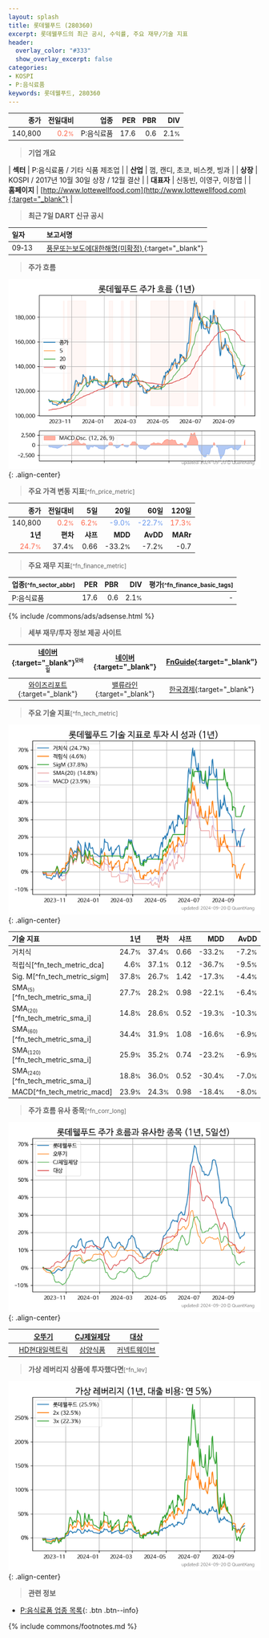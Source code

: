 ```yaml
---
layout: splash
title: 롯데웰푸드 (280360)
excerpt: 롯데웰푸드의 최근 공시, 수익률, 주요 재무/기술 지표
header:
  overlay_color: "#333"
  show_overlay_excerpt: false
categories:
- KOSPI
- P:음식료품
keywords: 롯데웰푸드, 280360
---
```


| **종가** | **전일대비** | **업종** | **PER** | **PBR** | **DIV** |
| -------: | -----------: | -------: | ------: | ------: | ------: |
| 140,800 | <span style="color: tomato">0.2<small>%</small></span> | P:음식료품 | 17.6 | 0.6 | 2.1<small>%</small> |

<!-- more -->


> **기업 개요**<a id="company"></a>

| <span style="white-space:nowrap;">**섹터**</span> | P:음식료품 / 기타 식품 제조업 |
| <span style="white-space:nowrap;">**산업**</span> | 껌, 캔디, 초코, 비스켓, 빙과 |
| <span style="white-space:nowrap;">**상장**</span> | KOSPI / 2017년 10월 30일 상장 / 12월 결산 |
| <span style="white-space:nowrap;">**대표자**</span> | 신동빈, 이영구, 이창엽 |
| <span style="white-space:nowrap;">**홈페이지**</span> | [http://www.lottewellfood.com](http://www.lottewellfood.com){:target="_blank"} |


> **최근 7일 DART 신규 공시**<a id="dart"></a>

| **일자** |      | **보고서명** |
| :------- | :--- | :----------- |
| 09&#x2011;13 | | [풍문또는보도에대한해명(미확정)              ](https://dart.fss.or.kr/dsaf001/main.do?rcpNo=20240913800254){:target="_blank"} |


> **주가 흐름**<a id="price"></a>

![280360](/stock/images/280360.png){: .align-center}


> **주요 가격 변동 지표**<small>[^fn_price_metric]</small>

| **종가** | **전일대비** | **5일** | **20일** | **60일** | **120일** |
| -------: | -----------: | ------: | -------: | -------: | --------: |
| 140,800 | <span style="color: tomato">0.2<small>%</small></span> | <span style="color: tomato">6.2<small>%</small></span> | <span style="color: cornflowerblue">-9.0<small>%</small></span> | <span style="color: cornflowerblue">-22.7<small>%</small></span> | <span style="color: tomato">17.3<small>%</small></span> |
| **1년** | **편차** | **샤프** | **MDD** | **AvDD** | **MARr** |
| <span style="color: tomato">24.7<small>%</small></span> | 37.4<small>%</small> | 0.66 | -33.2<small>%</small> | -7.2<small>%</small> | -0.7 |


> **주요 재무 지표**<small>[^fn_finance_metric]</small>

| **업종**<small>[^fn_sector_abbr]</small> | **PER** | **PBR** | **DIV** | **평가**<small>[^fn_finance_basic_tags]</small> |
| :--------------------------------------- | ------: | ------: | ------: | ----------------------------------------------: |
| P:음식료품 | 17.6 | 0.6 | 2.1<small>%</small> | - |



{% include /commons/ads/adsense.html %}

> **세부 재무/투자 정보 제공 사이트**

| [네이버](https://m.stock.naver.com/domestic/stock/280360/finance/summary){:target="_blank"}<sup><small>모바일</small></sup> | [네이버](https://finance.naver.com/item/coinfo.naver?code=280360){:target="_blank"} | [FnGuide](https://comp.fnguide.com/SVO2/ASP/SVD_Invest.asp?gicode=A280360&MenuYn=Y){:target="_blank"} |
| :---: | :---: | :---: |
| [와이즈리포트](https://comp.wisereport.co.kr/company/c1040001.aspx?cmp_cd=280360){:target="_blank"} | [밸류라인](https://www.valueline.co.kr/finance/summary/280360){:target="_blank"} | [한국경제](https://markets.hankyung.com/stock/280360/financial-summary){:target="_blank"} |


> **주요 기술 지표**<small>[^fn_tech_metric]</small>


![280360](/stock/images/280360_tech.png){: .align-center}

| **기술 지표** | **1년** | **편차** | **샤프** | **MDD** | **AvDD** |
| :------------ | ------: | -----------: | -------: | ------: | -------: |
| 거치식 | 24.7<small>%</small> | 37.4<small>%</small> | 0.66 | -33.2<small>%</small> | -7.2<small>%</small> |
| 적립식[^fn_tech_metric_dca] | 4.6<small>%</small> | 37.1<small>%</small> | 0.12 | -36.7<small>%</small> | -9.5<small>%</small> |
| Sig. M[^fn_tech_metric_sigm] | 37.8<small>%</small> | 26.7<small>%</small> | 1.42 | -17.3<small>%</small> | -4.4<small>%</small> |
| SMA<small><sub>(5)</sub></small>[^fn_tech_metric_sma_i] | 27.7<small>%</small> | 28.2<small>%</small> | 0.98 | -22.1<small>%</small> | -6.4<small>%</small> |
| SMA<small><sub>(20)</sub></small>[^fn_tech_metric_sma_i] | 14.8<small>%</small> | 28.6<small>%</small> | 0.52 | -19.3<small>%</small> | -10.3<small>%</small> |
| SMA<small><sub>(60)</sub></small>[^fn_tech_metric_sma_i] | 34.4<small>%</small> | 31.9<small>%</small> | 1.08 | -16.6<small>%</small> | -6.9<small>%</small> |
| SMA<small><sub>(120)</sub></small>[^fn_tech_metric_sma_i] | 25.9<small>%</small> | 35.2<small>%</small> | 0.74 | -23.2<small>%</small> | -6.9<small>%</small> |
| SMA<small><sub>(240)</sub></small>[^fn_tech_metric_sma_i] | 18.8<small>%</small> | 36.0<small>%</small> | 0.52 | -30.4<small>%</small> | -7.0<small>%</small> |
| MACD[^fn_tech_metric_macd] | 23.9<small>%</small> | 24.3<small>%</small> | 0.98 | -18.4<small>%</small> | -8.0<small>%</small> |


> **주가 흐름 유사 종목**<a id="corr"></a><small>[^fn_corr_long]</small>

![280360](/stock/images/280360_corr.png){: .align-center}

|       | [오뚜기](/007310/) | [CJ제일제당](/097950/) | [대상](/001680/) |
| :---: | :------------------------------------: | :------------------------------------: | :------------------------------------: |
|       | [HD현대일렉트릭](/267260/) | [삼양식품](/003230/) | [커넥트웨이브](/119860/) |


> **가상 레버리지 상품에 투자했다면**<a id="2x"></a><small>[^fn_lev]</small>

![280360](/stock/images/280360_2x.png){: .align-center}


> **관련 정보**

- [P:음식료품 업종 목록](/stats/sector/kospi_업종_음식료품_종목/){: .btn .btn--info}

{% include commons/footnotes.md %}